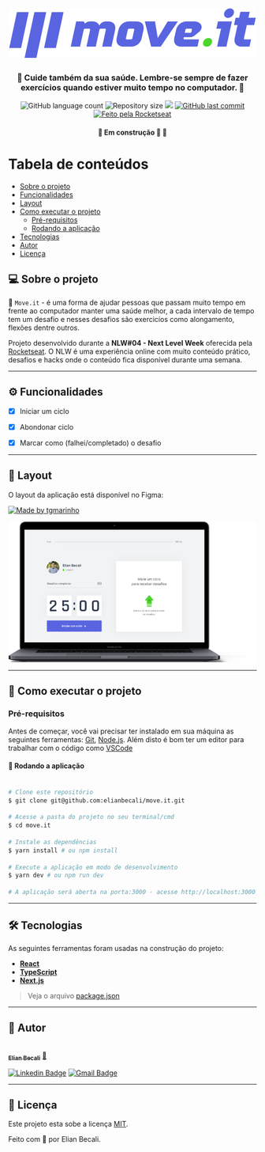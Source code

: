 
  

<h1 align="center">
			<img src="https://raw.githubusercontent.com/elianbecali/move.it/main/.vscode/Logo.svg" alt="Move.it logo" />
</h1>

<h3 align="center">
    💪 Cuide também da sua saúde. Lembre-se sempre de fazer exercícios quando estiver muito tempo no computador. 💜
</h3>

<p align="center">
  <img alt="GitHub language count" src="https://img.shields.io/github/languages/count/elianbecali/move.it?color=%2304D361">

  <img alt="Repository size" src="https://img.shields.io/github/repo-size/elianbecali/move.it?style=flat-square">
	
<img src="https://img.shields.io/github/stars/elianbecali/move.it?style=flat-square" />

  <a href="https://github.com/elianbecali/move.it/commits/main">
    <img alt="GitHub last commit" src="https://img.shields.io/github/last-commit/elianbecali/move.it?style=flat-square&">
  </a>

  <a href="https://rocketseat.com.br">
    <img alt="Feito pela Rocketseat" src="https://img.shields.io/badge/feito%20por-Elian%20Becali-%237519C1?style=flat-square&">
  </a>
  
 
</p>

<h4 align="center">
	🚧   Em construção 🚀 🚧
</h4>

Tabela de conteúdos
=================
<!--ts-->
   * [Sobre o projeto](#-sobre-o-projeto)
   * [Funcionalidades](#%EF%B8%8F-funcionalidades)
   * [Layout](#-layout)
   * [Como executar o projeto](#-como-executar-o-projeto)
     * [Pré-requisitos](#pré-requisitos)
     * [Rodando a aplicação](#-rodando-a-aplicação)
   * [Tecnologias](#-tecnologias)
   * [Autor](#-autor)
   * [Licença](#-licença)
<!--te-->


## 💻 Sobre o projeto

💪 `Move.it` - é uma forma de ajudar pessoas que passam muito tempo em frente ao computador manter uma saúde melhor, a cada intervalo de tempo tem um desafio e nesses desafios são exercicíos como alongamento, flexões dentre outros.


Projeto desenvolvido durante a **NLW#04 - Next Level Week** oferecida pela [Rocketseat](https://rocketseat.com.br/).
O NLW é uma experiência online com muito conteúdo prático, desafios e hacks onde o conteúdo fica disponível durante uma semana.

---

## ⚙️ Funcionalidades

- [x] Iniciar um ciclo
- [x] Abondonar ciclo
- [x] Marcar como (falhei/completado) o desafio


---

## 🎨 Layout

O layout da aplicação está disponível no Figma:

<a href="https://www.figma.com/file/fZfG5BR03uVpUQynu1bQKp/Move.it-1.0/duplicate">
  <img alt="Made by tgmarinho" src="https://img.shields.io/badge/Acessar%20Layout%20-Figma-%2304D361?style=flat-square">
</a>

<p align="center" style="display: flex; align-items: flex-start; justify-content: center;">
  <img alt="NextLevelWeek" title="#NextLevelWeek" src="https://github.com/elianbecali/move.it/blob/main/.vscode/Macbook-Pro.png?raw=true" />
</p>

---

## 🚀 Como executar o projeto

### Pré-requisitos

Antes de começar, você vai precisar ter instalado em sua máquina as seguintes ferramentas:
[Git](https://git-scm.com), [Node.js](https://nodejs.org/en/). 
Além disto é bom ter um editor para trabalhar com o código como [VSCode](https://code.visualstudio.com/)




#### 🧭 Rodando a aplicação

```bash

# Clone este repositório
$ git clone git@github.com:elianbecali/move.it.git

# Acesse a pasta do projeto no seu terminal/cmd
$ cd move.it

# Instale as dependências
$ yarn install # ou npm install

# Execute a aplicação em modo de desenvolvimento
$ yarn dev # ou npm run dev

# A aplicação será aberta na porta:3000 - acesse http://localhost:3000

```

---

## 🛠 Tecnologias

As seguintes ferramentas foram usadas na construção do projeto:

-   **[React](https://reactjs.org/)** 
-   **[TypeScript](https://www.typescriptlang.org/)**
-   **[Next.js](https://react-icons.github.io/react-icons/)**

> Veja o arquivo  [package.json](https://github.com/elianbecali/move.it/blob/main/package.json)

---

## 🦸 Autor

<a href="https://app.rocketseat.com.br/me/elian-carlos-becali-aguiar-1567032394">
 <img style="border-radius: 50%;" src="https://avatars.githubusercontent.com/u/54561377?v=4" width="100px;" alt=""/>
 <br />
 <sub><b>Elian Becali</b></sub></a> <a href="https://app.rocketseat.com.br/me/elian-carlos-becali-aguiar-1567032394" title="Rocketseat">🚀</a>
 <br />

[![Linkedin Badge](https://img.shields.io/badge/-Elian%20Becali-blue?style=flat-square&logo=Linkedin&logoColor=white&link=https://www.linkedin.com/in/elianbecali/)](https://www.linkedin.com/in/elianbecali/) 
[![Gmail Badge](https://img.shields.io/badge/-elianbecaliaguiar@gmail.com-c14438?style=flat-square&logo=Gmail&logoColor=white&link=mailto:elianbecaliaguiar@gmail.com)](mailto:elianbecaliaguiar@gmail.com)

---

## 📝 Licença

Este projeto esta sobe a licença [MIT](./LICENSE).

Feito com 💜 por Elian Becali.

